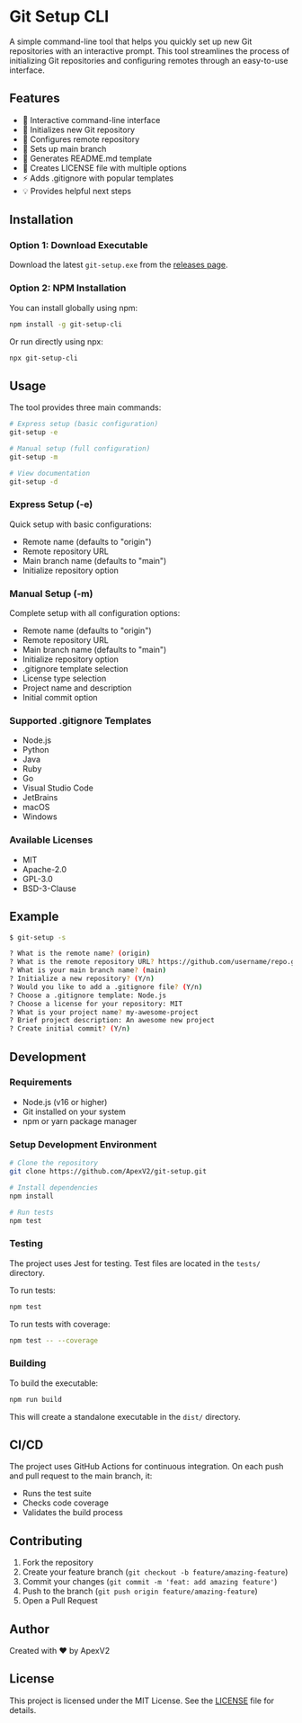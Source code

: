 # Git Setup CLI

A simple command-line tool that helps you quickly set up new Git repositories with an interactive prompt. This tool streamlines the process of initializing Git repositories and configuring remotes through an easy-to-use interface.

## Features
- 🚀 Interactive command-line interface
- 📁 Initializes new Git repository
- 🔗 Configures remote repository
- 🌿 Sets up main branch
- 📝 Generates README.md template
- 📄 Creates LICENSE file with multiple options
- ⚡ Adds .gitignore with popular templates
- 💡 Provides helpful next steps

## Installation

### Option 1: Download Executable
Download the latest `git-setup.exe` from the [releases page](https://github.com/ApexV2/git-setup/releases).

### Option 2: NPM Installation
You can install globally using npm:
```bash
npm install -g git-setup-cli
```

Or run directly using npx:
```bash
npx git-setup-cli
```

## Usage

The tool provides three main commands:

```bash
# Express setup (basic configuration)
git-setup -e

# Manual setup (full configuration)
git-setup -m

# View documentation
git-setup -d
```

### Express Setup (-e)
Quick setup with basic configurations:
- Remote name (defaults to "origin")
- Remote repository URL
- Main branch name (defaults to "main")
- Initialize repository option

### Manual Setup (-m)
Complete setup with all configuration options:
- Remote name (defaults to "origin")
- Remote repository URL
- Main branch name (defaults to "main")
- Initialize repository option
- .gitignore template selection
- License type selection
- Project name and description
- Initial commit option

### Supported .gitignore Templates
- Node.js
- Python
- Java
- Ruby
- Go
- Visual Studio Code
- JetBrains
- macOS
- Windows

### Available Licenses
- MIT
- Apache-2.0
- GPL-3.0
- BSD-3-Clause

## Example

```bash
$ git-setup -s

? What is the remote name? (origin)
? What is the remote repository URL? https://github.com/username/repo.git
? What is your main branch name? (main)
? Initialize a new repository? (Y/n)
? Would you like to add a .gitignore file? (Y/n)
? Choose a .gitignore template: Node.js
? Choose a license for your repository: MIT
? What is your project name? my-awesome-project
? Brief project description: An awesome new project
? Create initial commit? (Y/n)
```

## Development

### Requirements
- Node.js (v16 or higher)
- Git installed on your system
- npm or yarn package manager

### Setup Development Environment
```bash
# Clone the repository
git clone https://github.com/ApexV2/git-setup.git

# Install dependencies
npm install

# Run tests
npm test
```

### Testing
The project uses Jest for testing. Test files are located in the `tests/` directory.

To run tests:
```bash
npm test
```

To run tests with coverage:
```bash
npm test -- --coverage
```

### Building
To build the executable:
```bash
npm run build
```
This will create a standalone executable in the `dist/` directory.

## CI/CD

The project uses GitHub Actions for continuous integration. On each push and pull request to the main branch, it:
- Runs the test suite
- Checks code coverage
- Validates the build process

## Contributing

1. Fork the repository
2. Create your feature branch (`git checkout -b feature/amazing-feature`)
3. Commit your changes (`git commit -m 'feat: add amazing feature'`)
4. Push to the branch (`git push origin feature/amazing-feature`)
5. Open a Pull Request

## Author

Created with ❤️ by ApexV2

## License

This project is licensed under the MIT License. See the [LICENSE](LICENSE) file for details.

